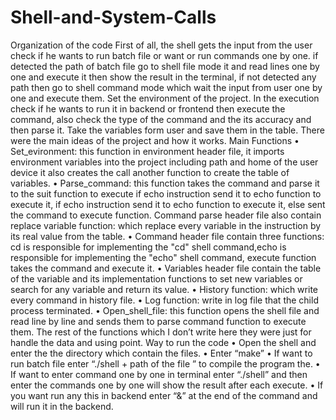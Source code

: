 # Shell-and-System-Calls
Organization of the code
First of all, the shell gets the input from the user
check if he wants to run batch file or want or run
commands one by one. if detected the path of batch
file go to shell file mode it and read lines one by
one and execute it then show the result in the
terminal, if not detected any path then go to shell
command mode which wait the input from user one
by one and execute them.
Set the environment of the project.
In the execution check if he wants to run it in
backend or frontend then execute the command,
also check the type of the command and the its
accuracy and then parse it.
Take the variables form user and save them in the
table.
There were the main ideas of the project and how it
works.
Main Functions
• Set_evironment: this function in environment
header file, it imports environment variables
into the project including path and home of the
user device it also creates the call another
function to create the table of variables.
• Parse_command: this function takes the
command and parse it to the suit function to
execute if echo instruction send it to echo
function to execute it, if echo instruction send it
to echo function to execute it, else sent the
command to execute function. Command parse
header file also contain replace variable
function: which replace every variable in the
instruction by its real value from the table.
• Command header file contain three functions:
cd is responsible for implementing the "cd" shell
command,echo is responsible for implementing the "echo"
shell command,
execute function takes the command and
execute it.
• Variables header file contain the table of the
variable and its implementation functions to set
new variables or search for any variable and
return its value.
• History function: which write every command in
history file.
• Log function: write in log file that the child
process terminated.
• Open_shell_file: this function opens the shell file
and read line by line and sends them to parse
command function to execute them.
The rest of the functions which I don’t write here
they were just for handle the data and using point.
Way to run the code
• Open the shell and enter the the directory
which contain the files.
• Enter “make”
• If want to run batch file enter “./shell + path
of the file ” to compile the program the.
• If want to enter command one by one in
terminal enter “./shell” and then enter the
commands one by one will show the result
after each execute.
• If you want run any this in backend enter “&”
at the end of the command and will run it in
the backend.
